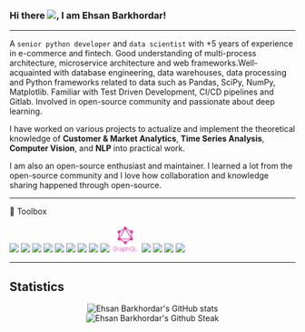 ### Hi there <img src="https://raw.githubusercontent.com/MartinHeinz/MartinHeinz/master/wave.gif" width="30px">, I am Ehsan Barkhordar!

---

A `senior python developer`  and `data scientist` with +5 years of experience in e-commerce and fintech. Good understanding of multi-process
architecture, microservice architecture and web frameworks.Well-acquainted with database engineering, data warehouses,
data processing and Python frameworks related to data such as Pandas, SciPy, NumPy, Matplotlib. Familiar with Test
Driven Development, CI/CD pipelines and Gitlab. Involved in open-source community and passionate about deep learning.

I have worked on various projects to actualize and implement the theoretical knowledge of **Customer & Market
Analytics**, **Time Series Analysis**, **Computer Vision**, and **NLP** into practical work.

I am also an open-source enthusiast and maintainer. I learned a lot from the open-source community and I love how
collaboration and knowledge sharing happened through open-source.

---

🧰 Toolbox

<code><img height="50" src="https://cdn.worldvectorlogo.com/logos/python-5.svg"></code>
<code><img height="50" src="https://cdn.worldvectorlogo.com/logos/javascript-1.svg"></code>
<code><img height="50" src="https://cdn.worldvectorlogo.com/logos/css-3.svg"></code>
<code><img height="50" src="https://cdn.worldvectorlogo.com/logos/scala-4.svg"></code>
<code><img height="50" src="https://cdn.worldvectorlogo.com/logos/golang-gopher.svg"></code>
<code><img height="50" src="https://cdn.worldvectorlogo.com/logos/django.svg"></code>
<code><img height="50" src="https://cdn.worldvectorlogo.com/logos/tensorflow-2.svg"></code>
<code><img height="50" src="https://lh3.googleusercontent.com/Bxp8IrKWEa-5KlyJp8jSXI5TAT7l0zA2XdEvdDtkEznVzhHLv01sSY82xu5nb1pfze121U6VHxwjc8HC31847_2GUzB-LJ1G3f4kcw"></code>
<code><img height="50" src="https://github.com/jupyter/jupyter.github.io/blob/master/assets/main-logo.svg"></code>
<code><img height="50" src="https://raw.githubusercontent.com/devicons/devicon/master/icons/graphql/graphql-plain-wordmark.svg"></code>
<code><img height="50" src="https://cdn.worldvectorlogo.com/logos/numpy-1.svg"></code>
<code><img height="50" src="https://cdn.worldvectorlogo.com/logos/postgresql.svg"></code>
<code><img height="50" src="https://cdn.worldvectorlogo.com/logos/mongodb-icon-1.svg"></code>
<code><img height="50" src="https://cdn.worldvectorlogo.com/logos/gitlab.svg"></code>

---

## Statistics

<p align="center">
  <img src="https://github-readme-stats.vercel.app/api?username=ehsanbarkhordar&show_icons=true&theme=monokai" alt="Ehsan Barkhordar's GitHub stats" /><br />
  <img src="https://github-readme-streak-stats.herokuapp.com/?user=ehsanbarkhordar&theme=monokai" alt="Ehsan Barkhordar's Github Steak" />
</p>


<!--
**ehsanbarkhordar/ehsanbarkhordar** is a ✨ _special_ ✨ repository because its `README.md` (this file) appears on your GitHub profile.

Here are some ideas to get you started:

- 🔭 I’m currently working on ...
- 🌱 I’m currently learning ...
- 👯 I’m looking to collaborate on ...
- 🤔 I’m looking for help with ...
- 💬 Ask me about ...
- 📫 How to reach me: ...
- 😄 Pronouns: ...
- ⚡ Fun fact: ...
-->
